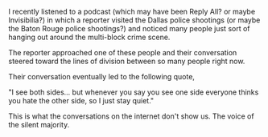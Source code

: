 I recently listened to a podcast (which may have been Reply All? or maybe Invisibilia?)
in which a reporter visited the Dallas police shootings (or maybe the Baton Rouge police shootings?)
and noticed many people just sort of hanging out around the multi-block crime scene.  

The reporter approached one of these people and their conversation steered toward the lines of division between so many people right now.

Their conversation eventually led to the following quote,

"I see both sides... but whenever you say you see one side everyone thinks you hate the other side, so I just stay quiet."

This is what the conversations on the internet don't show us.  The voice of the silent majority.
